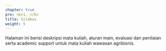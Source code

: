 ```yaml
---
chapter: true
pre: <b>1. </b>
title: Silabus
weight: 5
---
```

Halaman ini berisi deskripsi mata kuliah, aturan main, evaluasi dan penilaian serta academic support untuk mata kuliah wawasan agribisnis.
